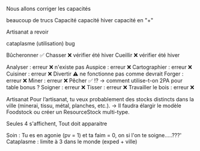 Nous allons corriger les capacités

beaucoup de trucs
Capacité
capacité hiver
capacité en "+"

Artisanat a revoir

cataplasme (utilisation) bug

Bûcheronner ✅
Chasser ❌ vérifier été hiver
Cueillir ❌ vérifier été hiver

Analyser : erreur ❌ n'existe pas
Auspice : erreur ❌
Cartographier : erreur ❌
Cuisiner : erreur ❌
Divertir ⚠️ ne fonctionne pas comme devrait
Forger : erreur ❌
Miner : erreur ❌
Pêcher ✅ ⁉️ → comment utilise-t-on 2PA pour table bonus ?
Soigner : erreur ❌
Tisser : erreur ❌
Travailler le bois : erreur ❌

Artisanat
Pour l’artisanat, tu veux probablement des stocks distincts dans la ville (minerai, tissu, métal, planches, etc.).
→ Il faudra élargir le modèle Foodstock ou créer un ResourceStock multi-type.

Seules 4 s'affichent, Tout doit apparaitre

Soin : Tu es en agonie (pv = 1) et ta faim = 0, on si l'on te soigne.....???'
Cataplasme : limite à 3 dans le monde (exped + ville)